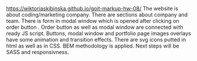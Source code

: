 https://wiktoriaskibinska.github.io/goit-markup-hw-08/
The website is about coding/marketing company. There are sections about company and team. There is form in modal window which is opened after clicking on order button .
Order button as well as modal window are connected with ready JS script. 
Buttons, modal window and portfolio page images overlays have some animation and transition effects. 
There are svg icons putted in html as well as in CSS. 
BEM methodology is applied. 
Next steps will be SASS and responsivness. 
